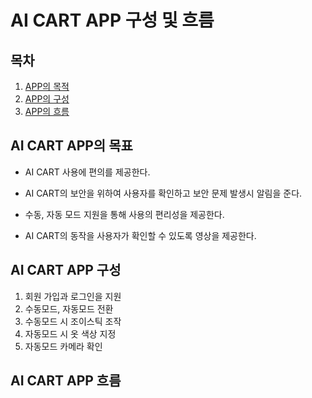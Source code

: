 # AI CART APP 구성 및 흐름

## 목차
1. [APP의 목적](##AI-CART-APP의-목표)
2. [APP의 구성](##AI-CART-APP-구성)
3. [APP의 흐름](##AI-CART-APP-흐름)


## AI CART APP의 목표

- AI CART 사용에 편의를 제공한다.

- AI CART의 보안을 위하여 사용자를 확인하고 보안 문제 발생시 알림을 준다.

- 수동, 자동 모드 지원을 통해 사용의 편리성을 제공한다.

- AI CART의 동작을 사용자가 확인할 수 있도록 영상을 제공한다.


## AI CART APP 구성

1. 회원 가입과 로그인을 지원
2. 수동모드, 자동모드 전환
3. 수동모드 시 조이스틱 조작
4. 자동모드 시 옷 색상 지정
5. 자동모드 카메라 확인


## AI CART APP 흐름

